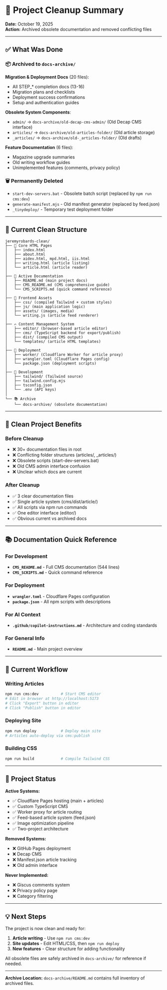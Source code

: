 # 🧹 Project Cleanup Summary

**Date:** October 19, 2025  
**Action:** Archived obsolete documentation and removed conflicting files

---

## ✅ What Was Done

### 📦 Archived to `docs-archive/`

**Migration & Deployment Docs** (20 files):

- All STEP\_\* completion docs (13-16)
- Migration plans and checklists
- Deployment success confirmations
- Setup and authentication guides

**Obsolete System Components**:

- `admin/` → `docs-archive/old-decap-cms-admin/` (Old Decap CMS interface)
- `articles/` → `docs-archive/old-articles-folder/` (Old article storage)
- `_articles/` → `docs-archive/old-_articles-folder/` (Old drafts)

**Feature Documentation** (6 files):

- Magazine upgrade summaries
- Old writing workflow guides
- Unimplemented features (comments, privacy policy)

### 🗑️ Permanently Deleted

- `start-dev-servers.bat` - Obsolete batch script (replaced by
  `npm run cms:dev`)
- `generate-manifest.mjs` - Old manifest generator (replaced by feed.json)
- `_tinydeploy/` - Temporary test deployment folder

---

## 📁 Current Clean Structure

```
jeremyrobards-clean/
├── 📄 Core HTML Pages
│   ├── index.html
│   ├── about.html
│   ├── aidev.html, mpd.html, iis.html
│   ├── writing.html (article listing)
│   └── article.html (article reader)
│
├── 📝 Active Documentation
│   ├── README.md (main project docs)
│   ├── CMS_README.md (CMS comprehensive guide)
│   └── CMS_SCRIPTS.md (quick command reference)
│
├── 🎨 Frontend Assets
│   ├── css/ (compiled Tailwind + custom styles)
│   ├── js/ (main application logic)
│   ├── assets/ (images, media)
│   └── writing.js (article feed renderer)
│
├── ✍️ Content Management System
│   ├── editor/ (browser-based article editor)
│   ├── cms/ (TypeScript backend for export/publish)
│   ├── dist/ (compiled CMS output)
│   └── templates/ (article HTML templates)
│
├── 🚀 Deployment
│   ├── worker/ (Cloudflare Worker for article proxy)
│   ├── wrangler.toml (Cloudflare Pages config)
│   └── package.json (deployment scripts)
│
├── 🔧 Development
│   ├── tailwind/ (Tailwind source)
│   ├── tailwind.config.mjs
│   ├── tsconfig.json
│   └── .env (API keys)
│
└── 📚 Archive
    └── docs-archive/ (obsolete documentation)
```

---

## 🎯 Clean Project Benefits

### Before Cleanup

- ❌ 30+ documentation files in root
- ❌ Conflicting folder structures (articles/, \_articles/)
- ❌ Obsolete scripts (start-dev-servers.bat)
- ❌ Old CMS admin interface confusion
- ❌ Unclear which docs are current

### After Cleanup

- ✅ 3 clear documentation files
- ✅ Single article system (cms/dist/article/)
- ✅ All scripts via npm run commands
- ✅ One editor interface (editor/)
- ✅ Obvious current vs archived docs

---

## 📚 Documentation Quick Reference

### For Development

- **`CMS_README.md`** - Full CMS documentation (544 lines)
- **`CMS_SCRIPTS.md`** - Quick command reference

### For Deployment

- **`wrangler.toml`** - Cloudflare Pages configuration
- **`package.json`** - All npm scripts with descriptions

### For AI Context

- **`.github/copilot-instructions.md`** - Architecture and coding standards

### For General Info

- **`README.md`** - Main project overview

---

## 🔄 Current Workflow

### Writing Articles

```bash
npm run cms:dev          # Start CMS editor
# Edit in browser at http://localhost:5173
# Click "Export" button in editor
# Click "Publish" button in editor
```

### Deploying Site

```bash
npm run deploy           # Deploy main site
# Articles auto-deploy via cms:publish
```

### Building CSS

```bash
npm run build            # Compile Tailwind CSS
```

---

## 🎉 Project Status

**Active Systems:**

- ✅ Cloudflare Pages hosting (main + articles)
- ✅ Custom TypeScript CMS
- ✅ Worker proxy for article routing
- ✅ Feed-based article system (feed.json)
- ✅ Image optimization pipeline
- ✅ Two-project architecture

**Removed Systems:**

- ❌ GitHub Pages deployment
- ❌ Decap CMS
- ❌ Manifest.json article tracking
- ❌ Old admin interface

**Never Implemented:**

- ❌ Giscus comments system
- ❌ Privacy policy page
- ❌ Category filtering

---

## 💡 Next Steps

The project is now clean and ready for:

1. **Article writing** - Use `npm run cms:dev`
2. **Site updates** - Edit HTML/CSS, then `npm run deploy`
3. **New features** - Clear structure for adding functionality

All obsolete files are safely archived in `docs-archive/` for reference if
needed.

---

**Archive Location:** `docs-archive/README.md` contains full inventory of
archived files.
